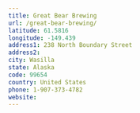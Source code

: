 ```yaml
---
title: Great Bear Brewing
url: /great-bear-brewing/
latitude: 61.5816
longitude: -149.439
address1: 238 North Boundary Street
address2: 
city: Wasilla
state: Alaska
code: 99654
country: United States
phone: 1-907-373-4782
website: 
---
```



